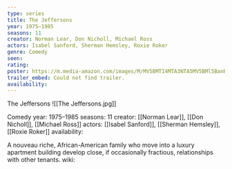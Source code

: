 ```yaml
---
type: series
title: The Jeffersons
year: 1975–1985
seasons: 11
creator: Norman Lear, Don Nicholl, Michael Ross
actors: Isabel Sanford, Sherman Hemsley, Roxie Roker
genre: Comedy
seen:
rating: 
poster: https://m.media-amazon.com/images/M/MV5BMTI4MTA3NTA5MV5BMl5BanBnXkFtZTcwODEyODMzMQ@@._V1_SX300.jpg
trailer_embed: Could not find trailer.
availability:
---
```

The Jeffersons
![[The Jeffersons.jpg]]

Comedy
year: 1975–1985
seasons: 11
creator: [[Norman Lear]], [[Don Nicholl]], [[Michael Ross]]
actors: [[Isabel Sanford]], [[Sherman Hemsley]], [[Roxie Roker]]
availability:

A nouveau riche, African-American family who move into a luxury apartment building develop close, if occasionally fractious, relationships with other tenants.
wiki: 


